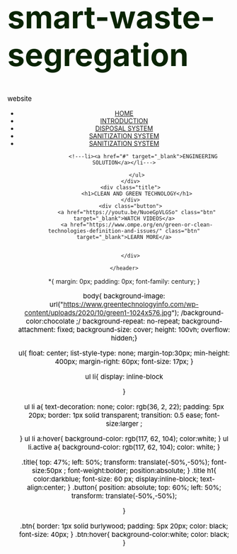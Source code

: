 # smart-waste-segregation
website
<!DOCTYPE html>
<html lang="en">
<head>
    <meta charset="UTF-8">
    <meta name="viewport" content="width=device-width, initial-scale=1.0">
    <title>clean and green technology</title>
    <link rel="stylesheet" href="hackathon.css">
</head>
<body>
    <header>
        <div class="main">
            <ul>
                <li class="active"><a href="hackathon.html">HOME</a></li>
                <li><a href="http://127.0.0.1:5500/python/pg1.html" target="_blank">INTRODUCTION</a></li>
                <li><a href="#" target="_blank">DISPOSAL SYSTEM</a></li>
                <li><a href="#" target="_blank">SANITIZATION SYSTEM</a></li>
                <li><a href="#" target="_blank">SANITIZATION SYSTEM</a></li>
                
                <!---li><a href="#" target="_blank">ENGINEERING SOLUTION</a></li--->
                
            </ul>
        </div>
        <div class="title">
            <h1>CLEAN AND GREEN TECHNOLOGY</h1>
        </div>
        <div class="button">
            <a href="https://youtu.be/NuoeGpVLGSo" class="btn" target="_blank">WATCH VIDEOS</a>
            <a href="https://www.ompe.org/en/green-or-clean-technologies-definition-and-issues/" class="btn" target="_blank">LEARN MORE</a>
            

        </div>
        
    </header>
</body>
</html>
*{
    margin: 0px;
    padding: 0px;
    font-family: century;
}

body{
    background-image: url("https://www.greentechnologyinfo.com/wp-content/uploads/2020/10/green1-1024x576.jpg");
    /background-color:chocolate ;/
    background-repeat: no-repeat;
    background-attachment: fixed;
    background-size: cover;
    height: 100vh;
    overflow: hidden;}

ul{
    float: center;
    list-style-type: none;
    margin-top:30px;
    min-height: 400px;
    margin-right: 60px;
    font-size: 17px;
}

ul li{
    display: inline-block

}

ul li a{
    text-decoration: none;
    color: rgb(36, 2, 22);
    padding: 5px 20px;
    border: 1px solid transparent;
    transition: 0.5 ease;
    font-size:larger ;


}
ul li a:hover{
    background-color: rgb(117, 62, 104);
    color:white;
}
ul li.active a{
    background-color: rgb(117, 62, 104);
    color: white;
}

.title{
    top: 47%;
    left: 50%;
    transform: translate(-50%,-50%);
    font-size:50px ;
    font-weight:bolder;
    position:absolute;
}
.title h1{
    color:darkblue;
    font-size: 60 px;
    display:inline-block;
    text-align:center;
}
.button{
    position: absolute;
    top: 60%;
    left: 50%;
    transform: translate(-50%,-50%);

}

.btn{
    border: 1px solid burlywood;
    padding: 5px 20px;
    color: black;
    font-size: 40px;
}
.btn:hover{
    background-color:white;
    color: black;
}


<!DOCTYPE html>
<html lang="en">
<head>
    <meta charset="UTF-8">
    <meta name="viewport" content="width=device-width, initial-scale=1.0">
    <title>Natural source</title>
    <style>
        body{
            background-image:url("https://cmmonline.com/wp-content/uploads/04-2017-green-school-detail-1200x627.jpg");
            background-repeat: no-repeat;
            background-attachment: fixed;
            background-size: cover;
            height: 100vh;
            overflow: hidden;
            
;
             
        }
        h1{
            font-size:70px;
            color: rgb(10, 36, 3);
        }
        p{
            font-size: 15px;
            color: rgb(0, 0, 0);
            background-blend-mode: hue;
    }
        ol li{
            font-size: 20px;
            color: rgb(26, 25, 25);
            background-blend-mode: lighten;}
    </style>
</head>
<body>
    <h1>INTRODUCTION </h1>
    <p><ol>
        <li><b>Renewable Energy <br> </b>
            Clean energy sources such as solar, wind, hydroelectric, and geothermal power offer sustainable alternatives to fossil fuels, which are major contributors to climate change and air pollution. Renewable energy technologies harness the natural power of the sun, wind, and water to generate electricity without emitting greenhouse gases or other harmful pollutants 
          
        </li><br><br>
        <li><b>Energy Efficiency<br></b>
            Improving energy efficiency is a fundamental aspect of clean technology. Energy-efficient technologies and practices reduce energy 
</html>consumption in buildings, appliances, vehicles, and industrial processes, leading to lower operating costs and decreased environmental<br> <br> </li>
            <li><b>Smart Grids and Energy Storage</b>
                Smart grid technologies integrate renewable energy sources, energy storage systems, and advanced monitoring and control systems to optimize the efficiency, reliability, and resilience of the electrical grid. Energy storage technologies such as batteries, pumped hydro, and thermal storage enable the integration of intermittent renewable energy sources and support grid stability.<br> <br> </li>
                <li><b>Sustainable Transportation:<br></b>
                    Green transportation solutions, such as electric vehicles (EVs), hybrid vehicles, and public transit systems, aim to reduce dependence on fossil fuels and minimize emissions from the transportation sector. Advances in battery technology, lightweight materials, and intelligent transportation systems are driving innovation in sustainable mobility.<br> <br></li>
   
        </ol>

    </p>
</body>



![Uploading image.png…]()

![Uploading image.png…]()

